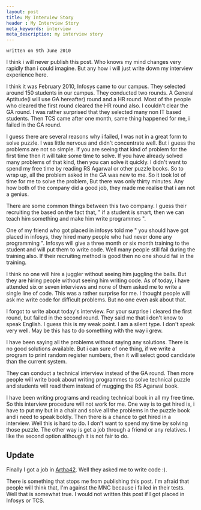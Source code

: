 ```yaml
---
layout: post
title: My Interview Story
header : My Interview Story
meta_keywords: interview
meta_description: my interview story
---
```


`written on 9th June 2010`

I think i will never publish this post. Who knows my mind changes very
rapidly than i could imagine. But any how i will just write down my
interview experience here.

I think it was February 2010, Infosys came to our campus. They
selected around 150 students in our campus. They conducted two
rounds. A General Aptitude(i will use GA hereafter) round and a HR
round. Most of the people who cleared the first round cleared the HR
round also. I couldn't clear the GA round. I was rather surprised that
they selected many non IT based students. Then TCS came after one
month, same thing happened for me, i failed in the GA round.

I guess there are several reasons why i failed, I was not in a great
form to solve puzzle. I was little nervous and didn't concentrate
well. But i guess the problems are not so simple. If you are seeing
that kind of problem for the first time then it will take some time to
solve. If you have already solved many problems of that kind, then you
can solve it quickly. I didn't want to spend my free time by reading
RS Agarwal or other puzzle books. So to wrap up, all the problem asked
in the GA was new to me. So it took lot of time for me to solve the
problem, But there was only thirty minutes. Any how both of the
company did a good job, they made me realise that i am not a genius.

There are some common things between this two company. I guess their
recruiting the based on the fact that, " if a student is smart, then
we can teach him something and make him write programmes ".

One of my friend who got placed in infosys told me " you should have
got placed in infosys, they hired many people who had never done any
programming ". Infosys will give a three month or six month training
to the student and will put them to write code. Well many people still
fail during the training also. If their recruiting method is good then
no one should fail in the training.

I think no one will hire a juggler without seeing him juggling the
balls. But they are hiring people without seeing him writing code. As of
today, i have attended six or seven interviews and none of them asked
me to write a single line of code. This was a rather surprise for
me. I thought people will ask me write code for difficult
problems. But no one even ask about that.

I forgot to write about today's interview. For your surprise i cleared
the first round, but failed in the second round. They said me that i
don't know to speak English. I guess this is my weak point. I am a
silent type. I don't speak very well. May be this has to do something
with the way i grew.

I have been saying all the problems without saying any
solutions. There is no good solutions available. But i can sure of one
thing, if we write a program to print random register numbers, then it
will select good candidate than the current system.

They can conduct a technical interview instead of the GA round. Then
more people will write book about writing programmes to solve
technical puzzle and students will read them instead of mugging the RS
Agarwal book.

I have been writing programs and reading technical book in all my free
time. So this interview procedure will not work for me. One way is to
get hired is, i have to put my but in a chair and solve all the
problems in the puzzle book and i need to speak boldly.  Then there is
a chance to get hired in a interview. Well this is hard to do. I don't
want to spend my time by solving those puzzle. The other way is get a
job through a friend or any relatives. I like the second option
although it is not fair to do.

Update
------
Finally I got a job in [Artha42](http://www.artha42.com). Well they
asked me to write code :).

There is something that stops me from publishing this post. I'm afraid
that people will think that, I'm against the MNC because i failed in
their tests. Well that is somewhat true. I would not written this post
if I got placed in Infosys or TCS.
